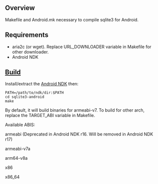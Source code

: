 Overview
--------
Makefile and Android.mk necessary to compile sqlite3 for Android.

Requirements
------------
* aria2c (or wget). Replace URL_DOWNLOADER variable in Makefile for other downloader.
* Android NDK

[Build](../../actions/workflows/build.yml)
-----
Install/extract the [Android NDK](https://developer.android.com/ndk/downloads/index.html) then:

    PATH=/path/to/ndk/dir:$PATH
    cd sqlite3-android
    make

By default, it will build binaries for armeabi-v7. To build for other arch, replace the TARGET_ABI variable in Makefile.

Available ABIS:

armeabi (Deprecated in Android NDK r16. Will be removed in Android NDK r17)

armeabi-v7a

arm64-v8a

x86

x86_64
